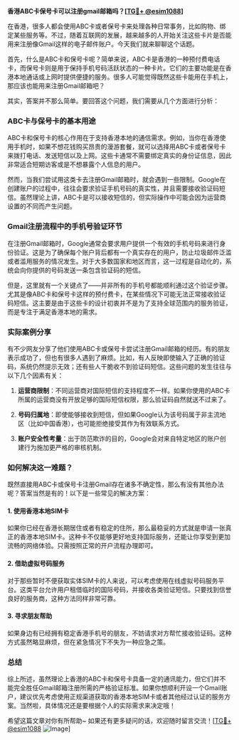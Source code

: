 **香港ABC卡保号卡可以注册gmail邮箱吗？[[TG💪+ @esim1088](https://t.me/s/esim1088)]**

在香港，很多人都会使用ABC卡或者保号卡来处理各种日常事务，比如购物、绑定某些服务等。不过，随着互联网的发展，越来越多的人开始关注这些卡片是否能用来注册像Gmail这样的电子邮件账户。今天我们就来聊聊这个话题。

首先，什么是ABC卡和保号卡呢？简单来说，ABC卡是香港的一种预付费电话卡，而保号卡则是用于保持手机号码活跃状态的一种卡片。它们的主要功能是在香港本地通话或上网时提供便捷的服务。很多人可能觉得既然这些卡能用在手机上，那应该也能用来注册Gmail邮箱吧？

其实，答案并不那么简单。要回答这个问题，我们需要从几个方面进行分析：

### ABC卡与保号卡的基本用途

ABC卡和保号卡的核心作用在于支持香港本地的通信需求。例如，当你在香港使用手机时，如果不想花钱购买昂贵的漫游套餐，就可以选择用ABC卡或者保号卡来拨打电话、发送短信以及上网。这些卡通常不需要绑定真实的身份证信息，因此非常适合短期访客或是不想暴露个人信息的用户。

然而，当我们尝试用这类卡去注册Gmail邮箱时，就会遇到一些限制。Google在创建账户的过程中，往往会要求验证手机号码的真实性，并且需要接收验证码短信。虽然理论上讲，ABC卡是可以接收短信的，但实际操作中可能会因为运营商设置的不同而产生问题。

### Gmail注册流程中的手机号验证环节

在注册Gmail邮箱时，Google通常会要求用户提供一个有效的手机号码来进行身份验证。这是为了确保每个账户背后都有一个真实存在的用户，防止垃圾邮件泛滥或者滥用服务的情况发生。对于大多数国家和地区而言，这一过程是自动化的，系统会向你提供的号码发送一条包含验证码的短信。

但是，这里就有一个关键点了——并非所有的手机号都能顺利通过这个验证步骤。尤其是像ABC卡和保号卡这样的预付费卡，在某些情况下可能无法正常接收验证码短信。这主要是由于这些卡的设计初衷并不是为了支持全球范围内的服务验证，而是专注于满足香港本地的需求。

### 实际案例分享

有不少网友分享了他们使用ABC卡或保号卡尝试注册Gmail邮箱的经历。有的朋友表示成功了，但也有很多人遇到了麻烦。比如，有人反映即使输入了正确的验证码，系统仍然提示无效；还有些人干脆收不到验证码短信。这些问题的发生往往与以下几个因素有关：

1. **运营商限制**：不同运营商对国际短信的支持程度不一样。如果你使用的ABC卡所属的运营商没有开放足够的国际短信权限，那么验证码自然就送不过来了。
   
2. **号码归属地**：即使能够接收到短信，但如果Google认为该号码属于非主流地区（比如中国香港），也可能拒绝接受其作为有效联系方式。

3. **账户安全性考量**：出于防范欺诈的目的，Google会对来自特定地区的账户创建行为施加更严格的审核机制。

### 如何解决这一难题？

既然直接用ABC卡或保号卡注册Gmail存在诸多不确定性，那么有没有其他办法呢？答案当然是有的！以下是一些常见的解决方案：

#### 1. 使用香港本地SIM卡
如果你已经在香港长期居住或者有稳定的住所，那么最稳妥的方式就是申请一张真正的香港本地SIM卡。这种卡不仅能够更好地支持国际服务，还能让你享受到更加流畅的网络体验。只需按照正常的开户流程办理即可。

#### 2. 借助虚拟号码服务
对于那些暂时不便获取实体SIM卡的人来说，可以考虑使用在线虚拟号码服务平台。这类平台允许用户租借临时的国际号码，并接收各类验证短信。只要找到信誉良好的服务商，这种方法同样非常可靠。

#### 3. 寻求朋友帮助
如果身边有已经拥有稳定香港手机号的朋友，不妨请求对方帮忙接收验证码。这种方式虽然略显麻烦，但在紧急情况下不失为一种应急之策。

### 总结

综上所述，虽然理论上香港的ABC卡和保号卡具备一定的通讯能力，但它们并不能完全胜任Gmail邮箱注册所需的严格验证标准。如果你想顺利开设一个Gmail账户，建议优先考虑使用正规渠道获取的香港本地SIM卡或者其他经过认证的服务方案。当然啦，具体情况还是要根据个人的实际需求来决定哦！

希望这篇文章对你有所帮助~ 如果还有更多疑问的话，欢迎随时留言交流！[[TG💪+ @esim1088](https://t.me/s/esim1088) ![Image](https://i.postimg.cc/4NQfJmqS/Snipaste-2025-05-13-00-14-12.png)]